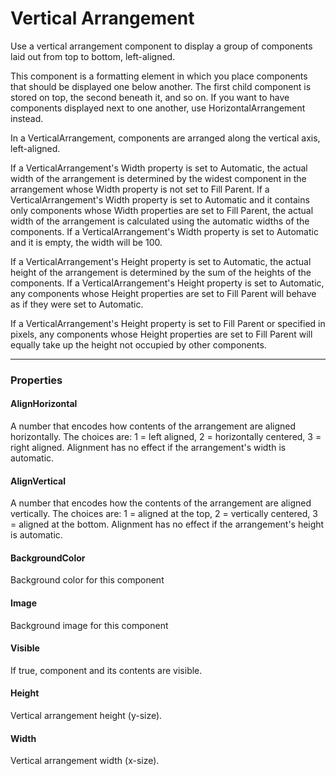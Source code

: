 # Vertical Arrangement

Use a vertical arrangement component to display a group of components laid out from top to bottom, left-aligned.

This component is a formatting element in which you place components that should be displayed one below another. The first child component is stored on top, the second beneath it, and so on. If you want to have components displayed next to one another, use HorizontalArrangement instead.

In a VerticalArrangement, components are arranged along the vertical axis, left-aligned.

If a VerticalArrangement's Width property is set to Automatic, the actual width of the arrangement is determined by the widest component in the arrangement whose Width property is not set to Fill Parent. If a VerticalArrangement's Width property is set to Automatic and it contains only components whose Width properties are set to Fill Parent, the actual width of the arrangement is calculated using the automatic widths of the components. If a VerticalArrangement's Width property is set to Automatic and it is empty, the width will be 100.

If a VerticalArrangement's Height property is set to Automatic, the actual height of the arrangement is determined by the sum of the heights of the components. If a VerticalArrangement's Height property is set to Automatic, any components whose Height properties are set to Fill Parent will behave as if they were set to Automatic.

If a VerticalArrangement's Height property is set to Fill Parent or specified in pixels, any components whose Height properties are set to Fill Parent will equally take up the height not occupied by other components.

---

### Properties

#### AlignHorizontal

A number that encodes how contents of the arrangement are aligned horizontally. The choices are: 1 = left aligned, 2 = horizontally centered, 3 = right aligned. Alignment has no effect if the arrangement's width is automatic.

#### AlignVertical

A number that encodes how the contents of the arrangement are aligned vertically. The choices are: 1 = aligned at the top, 2 = vertically centered, 3 = aligned at the bottom. Alignment has no effect if the arrangement's height is automatic.

#### BackgroundColor

Background color for this component

#### Image

Background image for this component

#### Visible

If true, component and its contents are visible.

#### Height

Vertical arrangement height (y-size).

#### Width

Vertical arrangement width (x-size).

